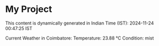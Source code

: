 # My Project

This content is dynamically generated in Indian Time (IST): 2024-11-24 00:47:25 IST


Current Weather in Coimbatore:
Temperature: 23.88 °C
Condition: mist
